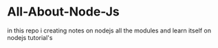 # All-About-Node-Js
in this repo i creating notes on nodejs all the modules and learn itself on nodejs tutorial's 
